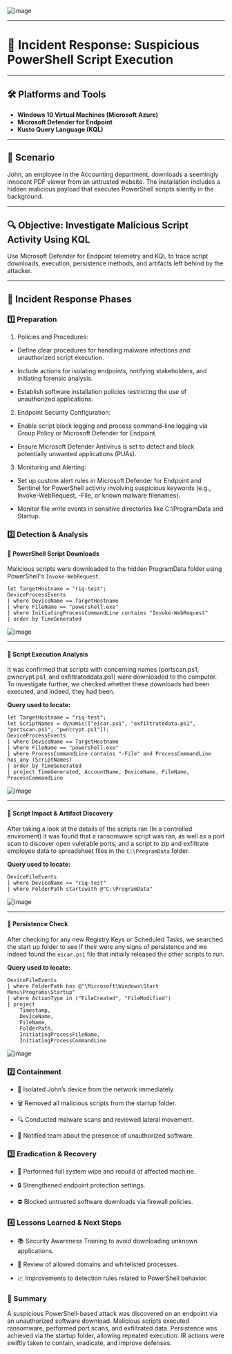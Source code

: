 ![image](https://github.com/user-attachments/assets/b110dcf5-1506-4f9e-bb3f-4f4f54cdbe5c)

---

# 🚨 Incident Response: Suspicious PowerShell Script Execution

---

## 🛠️ Platforms and Tools
- **Windows 10 Virtual Machines (Microsoft Azure)**
- **Microsoft Defender for Endpoint**
- **Kusto Query Language (KQL)**

---

## 📘 Scenario

John, an employee in the Accounting department, downloads a seemingly innocent PDF viewer from an untrusted website. The installation includes a hidden malicious payload that executes PowerShell scripts silently in the background.

---

## 🔍 Objective: Investigate Malicious Script Activity Using KQL
Use Microsoft Defender for Endpoint telemetry and KQL to trace script downloads, execution, persistence methods, and artifacts left behind by the attacker.

---

## 🧠 Incident Response Phases

### 1️⃣ Preparation

1. Policies and Procedures:

- Define clear procedures for handling malware infections and unauthorized script execution.

- Include actions for isolating endpoints, notifying stakeholders, and initiating forensic analysis.

- Establish software installation policies restricting the use of unauthorized applications.

2. Endpoint Security Configuration:

- Enable script block logging and process command-line logging via Group Policy or Microsoft Defender for Endpoint.

- Ensure Microsoft Defender Antivirus is set to detect and block potentially unwanted applications (PUAs).

3. Monitoring and Alerting:

- Set up custom alert rules in Microsoft Defender for Endpoint and Sentinel for PowerShell activity involving suspicious keywords (e.g., Invoke-WebRequest, -File, or known malware filenames).

- Monitor file write events in sensitive directories like C:\ProgramData and Startup.

### 2️⃣ Detection & Analysis

#### 🔸 PowerShell Script Downloads

Malicious scripts were downloaded to the hidden ProgramData folder using PowerShell's `Invoke-WebRequest`.

```kql
let TargetHostname = "riq-test"; 
DeviceProcessEvents
| where DeviceName == TargetHostname 
| where FileName == "powershell.exe"
| where InitiatingProcessCommandLine contains "Invoke-WebRequest"
| order by TimeGenerated
```


![image](https://github.com/user-attachments/assets/cd177c9a-85d7-436d-9be6-de0f56d700cc)

---

#### 🔸 Script Execution Analysis

It was confirmed that scripts with concerning names (portscan.ps1, pwncrypt.ps1, and exfiltrateddata.ps1) were downloaded to the computer. To investigate further, we checked whether these downloads had been executed, and indeed, they had been.

**Query used to locate:**

```kql
let TargetHostname = "riq-test"; 
let ScriptNames = dynamic(["eicar.ps1", "exfiltratedata.ps1", "portscan.ps1", "pwncrypt.ps1"]); 
DeviceProcessEvents
| where DeviceName == TargetHostname 
| where FileName == "powershell.exe"
| where ProcessCommandLine contains "-File" and ProcessCommandLine has_any (ScriptNames)
| order by TimeGenerated
| project TimeGenerated, AccountName, DeviceName, FileName, ProcessCommandLine
```

![image](https://github.com/user-attachments/assets/32b78ee2-83bb-4934-8daa-5e5793c50e72)

---


#### 🔸 Script Impact & Artifact Discovery

After taking a look at the details of the scripts ran (In a controlled enviroment) it was found that a ransomware script was ran, as well as a port scan to discover open vulerable ports, and a script to zip and exfiltrate employee data to spreadsheet files in the `C:\ProgramData` folder.

**Query used to locate:**

```kql
DeviceFileEvents
| where DeviceName == "riq-test"
| where FolderPath startswith @"C:\ProgramData"
```

![image](https://github.com/user-attachments/assets/d8c97c8a-59b3-47b7-b359-269d36c79a55)


---

#### 🔸 Persistence Check

After checking for any new Registry Keys or Scheduled Tasks, we searched the start up folder to see if their were any signs of persistence and we indeed found the `eicar.ps1` file that initially released the other scripts to run. 


**Query used to locate:**

```kql
DeviceFileEvents
| where FolderPath has @"\Microsoft\Windows\Start Menu\Programs\Startup"
| where ActionType in ("FileCreated", "FileModified")
| project
    Timestamp,
    DeviceName,
    FileName,
    FolderPath,
    InitiatingProcessFileName,
    InitiatingProcessCommandLine
```

![image](https://github.com/user-attachments/assets/533e9e64-5f4c-4775-b51f-49d193172f32)

### 2️⃣ Containment

- 🛑 Isolated John’s device from the network immediately.

- 🗑️ Removed all malicious scripts from the startup folder.

- 🔍 Conducted malware scans and reviewed lateral movement.

- 📢 Notified team about the presence of unauthorized software.

### 3️⃣ Eradication & Recovery

- 🔄 Performed full system wipe and rebuild of affected machine.

- 🔒 Strengthened endpoint protection settings.

- ⛔ Blocked untrusted software downloads via firewall policies.

### 4️⃣ Lessons Learned & Next Steps

- 📚 Security Awareness Training to avoid downloading unknown applications.

- 🔁 Review of allowed domains and whitelisted processes.

- 📈 Improvements to detection rules related to PowerShell behavior.

### 🧾 Summary
A suspicious PowerShell-based attack was discovered on an endpoint via an unauthorized software download. Malicious scripts executed ransomware, performed port scans, and exfiltrated data. Persistence was achieved via the startup folder, allowing repeated execution. IR actions were swiftly taken to contain, eradicate, and improve defenses.



